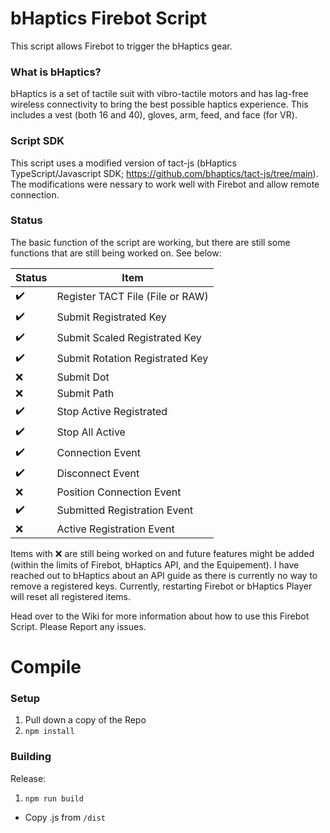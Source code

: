 # bHaptics Firebot Script

This script allows Firebot to trigger the bHaptics gear.

### What is bHaptics?
bHaptics is a set of tactile suit with vibro-tactile motors and has lag-free wireless connectivity to bring the best possible haptics experience. This includes a vest (both 16 and 40), gloves, arm, feed, and face (for VR).

### Script SDK
This script uses a modified version of tact-js (bHaptics TypeScript/Javascript SDK; https://github.com/bhaptics/tact-js/tree/main). The modifications were nessary to work well with Firebot and allow remote connection.

### Status
The basic function of the script are working, but there are still some functions that are still being worked on. See below:

| Status | Item |
| --- | --- |
| :heavy_check_mark: | Register TACT File (File or RAW) |
| :heavy_check_mark: | Submit Registrated Key |
| :heavy_check_mark: | Submit Scaled Registrated Key |
| :heavy_check_mark: | Submit Rotation Registrated Key |
| :x: | Submit Dot |
| :x: | Submit Path |
| :heavy_check_mark: | Stop Active Registrated |
| :heavy_check_mark: | Stop All Active |
| :heavy_check_mark: | Connection Event |
| :heavy_check_mark: | Disconnect Event |
| :x: | Position Connection Event |
| :heavy_check_mark: | Submitted Registration Event |
| :x: | Active Registration Event |

Items with :x: are still being worked on and future features might be added (within the limits of Firebot, bHaptics API, and the Equipement). I have reached out to bHaptics about an API guide as there is currently no way to remove a registered keys. Currently, restarting Firebot or bHaptics Player will reset all registered items.

Head over to the Wiki for more information about how to use this Firebot Script. Please Report any issues.

# Compile

### Setup
1. Pull down a copy of the Repo
2. `npm install`

### Building
Release:
1. `npm run build`
- Copy .js from `/dist`